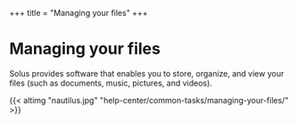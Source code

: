+++
title = "Managing your files"
+++
# Managing your files

Solus provides software that enables you to store, organize, and view your files (such as documents, music, pictures, and videos).

{{< altimg "nautilus.jpg" "help-center/common-tasks/managing-your-files/" >}}